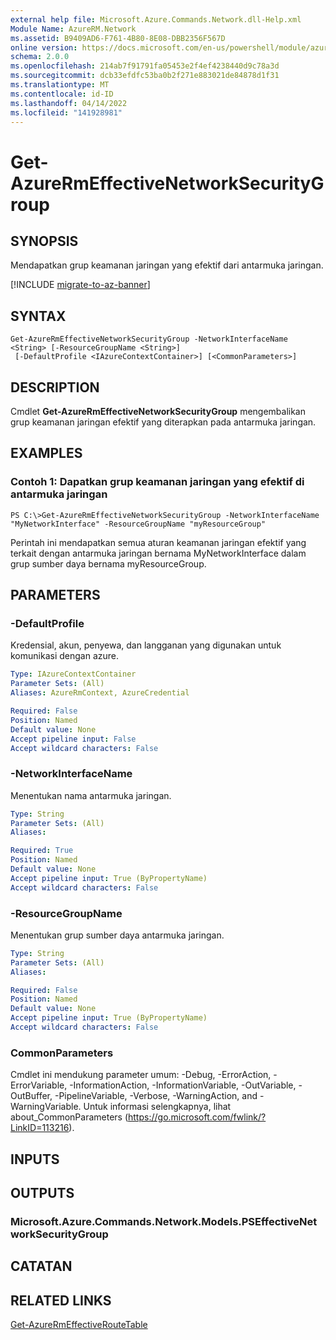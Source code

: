 ```yaml
---
external help file: Microsoft.Azure.Commands.Network.dll-Help.xml
Module Name: AzureRM.Network
ms.assetid: B9409AD6-F761-4B80-8E08-DBB2356F567D
online version: https://docs.microsoft.com/en-us/powershell/module/azurerm.network/get-azurermeffectivenetworksecuritygroup
schema: 2.0.0
ms.openlocfilehash: 214ab7f91791fa05453e2f4ef4238440d9c78a3d
ms.sourcegitcommit: dcb33efdfc53ba0b2f271e883021de84878d1f31
ms.translationtype: MT
ms.contentlocale: id-ID
ms.lasthandoff: 04/14/2022
ms.locfileid: "141928981"
---
```

# Get-AzureRmEffectiveNetworkSecurityGroup

## SYNOPSIS
Mendapatkan grup keamanan jaringan yang efektif dari antarmuka jaringan.

[!INCLUDE [migrate-to-az-banner](../../includes/migrate-to-az-banner.md)]

## SYNTAX

```
Get-AzureRmEffectiveNetworkSecurityGroup -NetworkInterfaceName <String> [-ResourceGroupName <String>]
 [-DefaultProfile <IAzureContextContainer>] [<CommonParameters>]
```

## DESCRIPTION
Cmdlet **Get-AzureRmEffectiveNetworkSecurityGroup** mengembalikan grup keamanan jaringan efektif yang diterapkan pada antarmuka jaringan.

## EXAMPLES

### Contoh 1: Dapatkan grup keamanan jaringan yang efektif di antarmuka jaringan
```
PS C:\>Get-AzureRmEffectiveNetworkSecurityGroup -NetworkInterfaceName "MyNetworkInterface" -ResourceGroupName "myResourceGroup"
```

Perintah ini mendapatkan semua aturan keamanan jaringan efektif yang terkait dengan antarmuka jaringan bernama MyNetworkInterface dalam grup sumber daya bernama myResourceGroup.

## PARAMETERS

### -DefaultProfile
Kredensial, akun, penyewa, dan langganan yang digunakan untuk komunikasi dengan azure.

```yaml
Type: IAzureContextContainer
Parameter Sets: (All)
Aliases: AzureRmContext, AzureCredential

Required: False
Position: Named
Default value: None
Accept pipeline input: False
Accept wildcard characters: False
```

### -NetworkInterfaceName
Menentukan nama antarmuka jaringan.

```yaml
Type: String
Parameter Sets: (All)
Aliases: 

Required: True
Position: Named
Default value: None
Accept pipeline input: True (ByPropertyName)
Accept wildcard characters: False
```

### -ResourceGroupName
Menentukan grup sumber daya antarmuka jaringan.

```yaml
Type: String
Parameter Sets: (All)
Aliases: 

Required: False
Position: Named
Default value: None
Accept pipeline input: True (ByPropertyName)
Accept wildcard characters: False
```

### CommonParameters
Cmdlet ini mendukung parameter umum: -Debug, -ErrorAction, -ErrorVariable, -InformationAction, -InformationVariable, -OutVariable, -OutBuffer, -PipelineVariable, -Verbose, -WarningAction, and -WarningVariable. Untuk informasi selengkapnya, lihat about_CommonParameters (https://go.microsoft.com/fwlink/?LinkID=113216).

## INPUTS

## OUTPUTS

### Microsoft.Azure.Commands.Network.Models.PSEffectiveNetworkSecurityGroup

## CATATAN

## RELATED LINKS

[Get-AzureRmEffectiveRouteTable](./Get-AzureRmEffectiveRouteTable.md)


